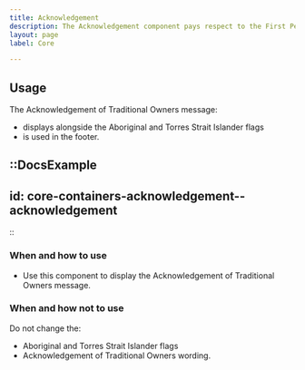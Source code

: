 ```yaml
---
title: Acknowledgement
description: The Acknowledgement component pays respect to the First Peoples of Victoria.
layout: page
label: Core

---
```


## Usage

The Acknowledgement of Traditional Owners message:

- displays alongside the Aboriginal and Torres Strait Islander flags
- is used in the footer.

::DocsExample
---
id: core-containers-acknowledgement--acknowledgement
---
::

### When and how to use
- Use this component to display the Acknowledgement of Traditional Owners message.

### When and how not to use
Do not change the:

- Aboriginal and Torres Strait Islander flags
- Acknowledgement of Traditional Owners wording.
